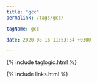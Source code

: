 ```yaml
---
title: "gcc"
permalink: /tags/gcc/

tagName: gcc

date: 2020-08-16 11:53:54 +0300

---
```


{% include taglogic.html %}

{% include links.html %}
